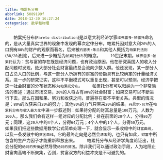```yaml
---
title: 帕累托分布
abbrlink: 5089199f
date: 2018-12-30 16:27:24
categories: 数学和物理
---
```

&emsp;&emsp;帕累托分布(`Pareto distribution`)是以意大利经济学家`维弗雷多·帕雷托`命名的，是从大量真实世界的现象中发现的幂次定律分布。帕累托因对意大利`20%`的人口拥有`80%`的财产的观察而著名，后来被`约瑟夫·朱兰`和其他人概括为`帕累托法则`(`80/20`法则)，后来进一步概括为`帕累托分布`的概念。<!--more-->
&emsp;&emsp;`19`世纪末期，`维弗雷多·帕累托`认为：贫与富的存在既是经济问题，也有政治原因。他在研究英国人的收入分配问题时发现，绝大部分社会财富最终总会流向少数人群。他还发现，某一部分人口占总人口的比例，与这一部分人所拥有的财富的份额具有比较确定的计量经济关系。进一步的研究证实，这种不平衡模式可以重复出现，甚至可以预测。经济学把这一社会财富的分布状态称为`帕累托分布`。
&emsp;&emsp;帕累托分布可以归纳为一个非常简洁的表述：通过市场交易，`20%`的人将占有`80%`的社会财富；如果交易可以不断进行下去，那么在因和果、努力和收获之间，普遍存在着不平衡关系。典型的情况是：`80%`的收获来自`20%`的努力；其他`80%`的力气只带来`20%`的结果。`丹尼尔·贝尔`在`帕累托分布与收入最大化`中进一步叙述到：如果待分配的财富总量是`100`万元，人数为`100`人，那么我们会有这样一组对应的分配比例：排在前面的`20`个人，分得`80`万元；同理，这`20`人中的`4`个人，分得`64`万元；`4`个人中的`1`个人，分得`50`万元。
&emsp;&emsp;如果我们把这些数据用数学公式简单处理一下，就会显示一条收缩中的`财富曲线`，以及一条发散中的`贫困曲线`。它的最终走向是必然会`清零`的，也只有如此，`财富`中所包含的生产力因子才能重新释放出来。
&emsp;&emsp;帕累托分布从经济学角度论证出，社会分配的`绝对的失衡`必然导致`绝对的贫困`。除非我们可以通过政治手段，人为地阻止财富向高端不断聚集，否则，贫富双方的利益冲突是不可避免的。